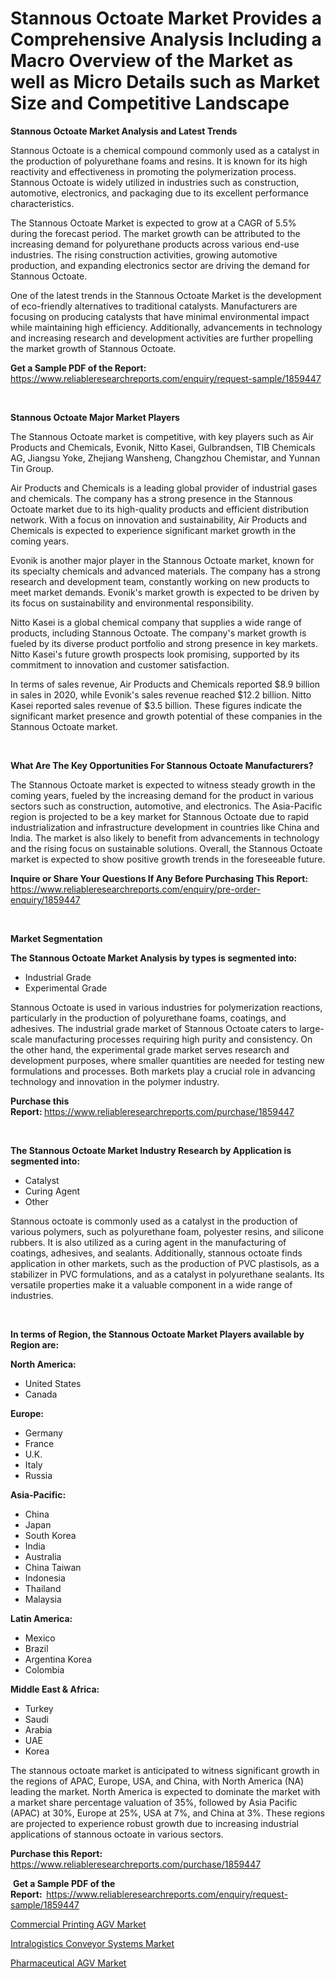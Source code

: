 <p><h1>Stannous Octoate Market Provides a Comprehensive Analysis Including a Macro Overview of the Market as well as Micro Details such as Market Size and Competitive Landscape</h1></p><p><strong>Stannous Octoate Market Analysis and Latest Trends</strong></p>
<p><p>Stannous Octoate is a chemical compound commonly used as a catalyst in the production of polyurethane foams and resins. It is known for its high reactivity and effectiveness in promoting the polymerization process. Stannous Octoate is widely utilized in industries such as construction, automotive, electronics, and packaging due to its excellent performance characteristics.</p><p>The Stannous Octoate Market is expected to grow at a CAGR of 5.5% during the forecast period. The market growth can be attributed to the increasing demand for polyurethane products across various end-use industries. The rising construction activities, growing automotive production, and expanding electronics sector are driving the demand for Stannous Octoate.</p><p>One of the latest trends in the Stannous Octoate Market is the development of eco-friendly alternatives to traditional catalysts. Manufacturers are focusing on producing catalysts that have minimal environmental impact while maintaining high efficiency. Additionally, advancements in technology and increasing research and development activities are further propelling the market growth of Stannous Octoate.</p></p>
<p><strong>Get a Sample PDF of the Report:&nbsp;</strong> <a href="https://www.reliableresearchreports.com/enquiry/request-sample/1859447">https://www.reliableresearchreports.com/enquiry/request-sample/1859447</a></p>
<p>&nbsp;</p>
<p><strong>Stannous Octoate Major Market Players</strong></p>
<p><p>The Stannous Octoate market is competitive, with key players such as Air Products and Chemicals, Evonik, Nitto Kasei, Gulbrandsen, TIB Chemicals AG, Jiangsu Yoke, Zhejiang Wansheng, Changzhou Chemistar, and Yunnan Tin Group. </p><p>Air Products and Chemicals is a leading global provider of industrial gases and chemicals. The company has a strong presence in the Stannous Octoate market due to its high-quality products and efficient distribution network. With a focus on innovation and sustainability, Air Products and Chemicals is expected to experience significant market growth in the coming years.</p><p>Evonik is another major player in the Stannous Octoate market, known for its specialty chemicals and advanced materials. The company has a strong research and development team, constantly working on new products to meet market demands. Evonik's market growth is expected to be driven by its focus on sustainability and environmental responsibility.</p><p>Nitto Kasei is a global chemical company that supplies a wide range of products, including Stannous Octoate. The company's market growth is fueled by its diverse product portfolio and strong presence in key markets. Nitto Kasei's future growth prospects look promising, supported by its commitment to innovation and customer satisfaction.</p><p>In terms of sales revenue, Air Products and Chemicals reported $8.9 billion in sales in 2020, while Evonik's sales revenue reached $12.2 billion. Nitto Kasei reported sales revenue of $3.5 billion. These figures indicate the significant market presence and growth potential of these companies in the Stannous Octoate market.</p></p>
<p>&nbsp;</p>
<p><strong>What Are The Key Opportunities For Stannous Octoate Manufacturers?</strong></p>
<p><p>The Stannous Octoate market is expected to witness steady growth in the coming years, fueled by the increasing demand for the product in various sectors such as construction, automotive, and electronics. The Asia-Pacific region is projected to be a key market for Stannous Octoate due to rapid industrialization and infrastructure development in countries like China and India. The market is also likely to benefit from advancements in technology and the rising focus on sustainable solutions. Overall, the Stannous Octoate market is expected to show positive growth trends in the foreseeable future.</p></p>
<p><strong>Inquire or Share Your Questions If Any Before Purchasing This Report:</strong> <a href="https://www.reliableresearchreports.com/enquiry/pre-order-enquiry/1859447">https://www.reliableresearchreports.com/enquiry/pre-order-enquiry/1859447</a></p>
<p>&nbsp;</p>
<p><strong>Market Segmentation</strong></p>
<p><strong>The Stannous Octoate Market Analysis by types is segmented into:</strong></p>
<p><ul><li>Industrial Grade</li><li>Experimental Grade</li></ul></p>
<p><p>Stannous Octoate is used in various industries for polymerization reactions, particularly in the production of polyurethane foams, coatings, and adhesives. The industrial grade market of Stannous Octoate caters to large-scale manufacturing processes requiring high purity and consistency. On the other hand, the experimental grade market serves research and development purposes, where smaller quantities are needed for testing new formulations and processes. Both markets play a crucial role in advancing technology and innovation in the polymer industry.</p></p>
<p><strong>Purchase this Report:&nbsp;</strong><a href="https://www.reliableresearchreports.com/purchase/1859447">https://www.reliableresearchreports.com/purchase/1859447</a></p>
<p>&nbsp;</p>
<p><strong>The Stannous Octoate Market Industry Research by Application is segmented into:</strong></p>
<p><ul><li>Catalyst</li><li>Curing Agent</li><li>Other</li></ul></p>
<p><p>Stannous octoate is commonly used as a catalyst in the production of various polymers, such as polyurethane foam, polyester resins, and silicone rubbers. It is also utilized as a curing agent in the manufacturing of coatings, adhesives, and sealants. Additionally, stannous octoate finds application in other markets, such as the production of PVC plastisols, as a stabilizer in PVC formulations, and as a catalyst in polyurethane sealants. Its versatile properties make it a valuable component in a wide range of industries.</p></p>
<p>&nbsp;</p>
<p><strong>In terms of Region, the Stannous Octoate Market Players available by Region are:</strong></p>
<p>
    <p> <strong> North America: </strong>
        <ul>
            <li>United States</li>
            <li>Canada</li>
        </ul>
        </p> 
    <p> <strong> Europe: </strong>
        <ul>
            <li>Germany</li>
            <li>France</li>
            <li>U.K.</li>
            <li>Italy</li>
            <li>Russia</li>
        </ul>
        </p> 
    <p> <strong> Asia-Pacific: </strong>
        <ul>
            <li>China</li>
            <li>Japan</li>
            <li>South Korea</li>
            <li>India</li>
            <li>Australia</li>
            <li>China Taiwan</li>
            <li>Indonesia</li>
            <li>Thailand</li>
            <li>Malaysia</li>
        </ul>
        </p> 
    <p> <strong> Latin America: </strong>
        <ul>
            <li>Mexico</li>
            <li>Brazil</li>
            <li>Argentina Korea</li>
            <li>Colombia</li>
        </ul>
        </p> 
    <p> <strong> Middle East & Africa: </strong>
        <ul>
            <li>Turkey</li>
            <li>Saudi</li>
            <li>Arabia</li>
            <li>UAE</li>
            <li>Korea</li>
        </ul>
    </p>
    </p>
<p><p>The stannous octoate market is anticipated to witness significant growth in the regions of APAC, Europe, USA, and China, with North America (NA) leading the market. North America is expected to dominate the market with a market share percentage valuation of 35%, followed by Asia Pacific (APAC) at 30%, Europe at 25%, USA at 7%, and China at 3%. These regions are projected to experience robust growth due to increasing industrial applications of stannous octoate in various sectors.</p></p>
<p><strong>Purchase this Report: </strong><a href="https://www.reliableresearchreports.com/purchase/1859447">https://www.reliableresearchreports.com/purchase/1859447</a></p>
<p>&nbsp;<strong>Get a Sample PDF of the Report:&nbsp;&nbsp;</strong><a href="https://www.reliableresearchreports.com/enquiry/request-sample/1859447">https://www.reliableresearchreports.com/enquiry/request-sample/1859447</a></p>
<p><strong></strong></p>
<p><p><a href="https://view.publitas.com/reportprime-1/commercial-printing-agv-market-size-global-industry-overview-market-segmentation-and-forecast-2023-to-2030/">Commercial Printing AGV Market</a></p><p><a href="https://view.publitas.com/reportprime-1/intralogistics-conveyor-systems-market-research-report-unlocks-analysis-on-the-market-financial-status-market-size-and-market-revenue-upto-2030/">Intralogistics Conveyor Systems Market</a></p><p><a href="https://view.publitas.com/reportprime-1/pharmaceutical-agv-market-a-comprehensive-report-of-its-market-share-growth-trends-2023-2030/">Pharmaceutical AGV Market</a></p></p>